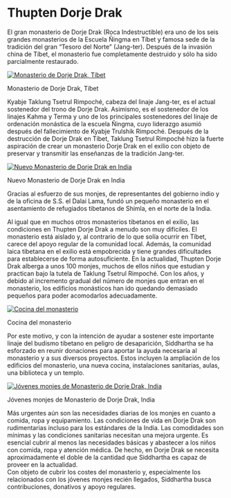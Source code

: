 ﻿#  Thupten Dorje Drak 

El gran monasterio de Dorje Drak (Roca Indestructible) era uno de los seis grandes monasterios de la Escuela Ñingma en Tíbet y famosa sede de la tradición del gran “Tesoro del Norte” (Jang-ter). Después de la invasión china de Tíbet, el monasterio fue completamente destruido y sólo ha sido parcialmente restaurado. 

[ ![Monasterio de Dorje Drak, Tíbet](/images/img_simla_tibet-150x150.jpg) ](/images/img_simla_tibet.jpg)

Monasterio de Dorje Drak, Tíbet 

Kyabje Taklung Tsetrul Rimpoché, cabeza del linaje Jang-ter, es el actual sostenedor del trono de Dorje Drak. Asimismo, es el sostenedor de los linajes Kahma y Terma y uno de los principales sostenedores del linaje de ordenación monástica de la escuela Ñingma, cuyo liderazgo asumió después del fallecimiento de Kyabje Trulshik Rimpoché. Después de la destrucción de Dorje Drak en Tíbet, Taklung Tsetrul Rimpoché hizo la fuerte aspiración de crear un monasterio Dorje Drak en el exilio con objeto de preservar y transmitir las enseñanzas de la tradición Jang-ter. 

[ ![Nuevo Monasterio de Dorje Drak en India](/images/img_simla_monastere-150x150.jpg) ](/images/img_simla_monastere.jpg)

Nuevo Monasterio de Dorje Drak en India 

Gracias al esfuerzo de sus monjes, de representantes del gobierno indio y de la oficina de S.S. el Dalai Lama, fundó un pequeño monasterio en el asentamiento de refugiados tibetanos de Shimla, en el norte de la India. 

Al igual que en muchos otros monasterios tibetanos en el exilio, las condiciones en Thupten Dorje Drak a menudo son muy difíciles. El monasterio está aislado y, al contrario de lo que solía ocurrir en Tíbet, carece del apoyo regular de la comunidad local. Además, la comunidad laica tibetana en el exilio está empobrecida y tiene grandes dificultades para establecerse de forma autosuficiente. En la actualidad, Thupten Dorje Drak alberga a unos 100 monjes, muchos de ellos niños que estudian y practican bajo la tutela de Taklung Tsetrul Rimpoché. Con los años, y debido al incremento gradual del número de monjes que entran en el monasterio, los edificios monásticos han ido quedando demasiado pequeños para poder acomodarlos adecuadamente. 

[ ![Cocina del monasterio](/images/img_simla_cuisine-171x300.jpg) ](/images/img_simla_cuisine.jpg)

Cocina del monasterio 

Por este motivo, y con la intención de ayudar a sostener este importante linaje del budismo tibetano en peligro de desaparición, Siddhartha se ha esforzado en reunir donaciones para aportar la ayuda necesaria al monasterio y a sus diversos proyectos. Estos incluyen la ampliación de los edificios del monasterio, una nueva cocina, instalaciones sanitarias, aulas, una biblioteca y un templo. 

[ ![Jóvenes monjes de Monasterio de Dorje Drak, India](/images/img_simla_moines-150x150.jpg) ](/images/img_simla_moines.jpg)

Jóvenes monjes de Monasterio de Dorje Drak, India 

Más urgentes aún son las necesidades diarias de los monjes en cuanto a comida, ropa y equipamiento. Las condiciones de vida en Dorje Drak son rudimentarias incluso para los estándares de la India. Las comodidades son mínimas y las condiciones sanitarias necesitan una mejora urgente. Es esencial cubrir al menos las necesidades básicas y abastecer a los niños con comida, ropa y atención médica. De hecho, en Dorje Drak se necesita aproximadamente el doble de la cantidad que Siddhartha es capaz de proveer en la actualidad.   
Con objeto de cubrir los costes del monasterio y, especialmente los relacionados con los jóvenes monjes recién llegados, Siddhartha busca contribuciones, donativos y apoyo regulares. 
